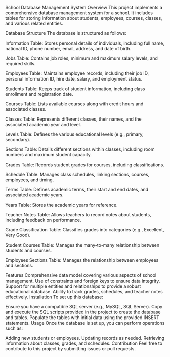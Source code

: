School Database Management System
Overview
This project implements a comprehensive database management system for a school. It includes tables for storing information about students, employees, courses, classes, and various related entities.

Database Structure
The database is structured as follows:

Information Table: Stores personal details of individuals, including full name, national ID, phone number, email, address, and date of birth.

Jobs Table: Contains job roles, minimum and maximum salary levels, and required skills.

Employees Table: Maintains employee records, including their job ID, personal information ID, hire date, salary, and employment status.

Students Table: Keeps track of student information, including class enrollment and registration date.

Courses Table: Lists available courses along with credit hours and associated classes.

Classes Table: Represents different classes, their names, and the associated academic year and level.

Levels Table: Defines the various educational levels (e.g., primary, secondary).

Sections Table: Details different sections within classes, including room numbers and maximum student capacity.

Grades Table: Records student grades for courses, including classifications.

Schedule Table: Manages class schedules, linking sections, courses, employees, and timing.

Terms Table: Defines academic terms, their start and end dates, and associated academic years.

Years Table: Stores the academic years for reference.

Teacher Notes Table: Allows teachers to record notes about students, including feedback on performance.

Grade Classification Table: Classifies grades into categories (e.g., Excellent, Very Good).

Student Courses Table: Manages the many-to-many relationship between students and courses.

Employees Sections Table: Manages the relationship between employees and sections.

Features
Comprehensive data model covering various aspects of school management.
Use of constraints and foreign keys to ensure data integrity.
Support for multiple entities and relationships to provide a robust educational database.
Ability to track grades, schedules, and teacher notes effectively.
Installation
To set up this database:

Ensure you have a compatible SQL server (e.g., MySQL, SQL Server).
Copy and execute the SQL scripts provided in the project to create the database and tables.
Populate the tables with initial data using the provided INSERT statements.
Usage
Once the database is set up, you can perform operations such as:

Adding new students or employees.
Updating records as needed.
Retrieving information about classes, grades, and schedules.
Contribution
Feel free to contribute to this project by submitting issues or pull requests.
